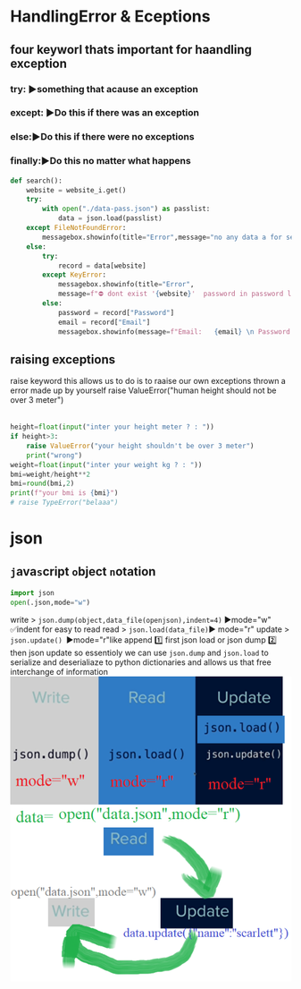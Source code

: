 # HandlingError & Eceptions

## four keyworl thats important for haandling exception
### try:  ▶something that acause an exception
### except: ▶Do this if there was an exception
### else:▶Do this if there were no exceptions
### finally:▶Do this no matter what happens

```python
def search():
    website = website_i.get()
    try:
        with open("./data-pass.json") as passlist:
            data = json.load(passlist)
    except FileNotFoundError:
        messagebox.showinfo(title="Error",message="no any data a for search")
    else:
        try:
            record = data[website]
        except KeyError:
            messagebox.showinfo(title="Error",
            message=f"⛔ dont exist '{website}'  password in password list")
        else:
            password = record["Password"]
            email = record["Email"]
            messagebox.showinfo(message=f"Email:   {email} \n Password :  {password} \n ")
```

## raising exceptions
raise keyword  this allows us to do is to raaise our own exceptions
thrown a  error   made up  by yourself
raise ValueError("human height should not be over 3 meter")

```python

height=float(input("inter your height meter ? : "))
if height>3:
    raise ValueError("your height shouldn't be over 3 meter")
    print("wrong")
weight=float(input("inter your weight kg ? : "))
bmi=weight/height**2
bmi=round(bmi,2)
print(f"your bmi is {bmi}")
# raise TypeError("belaaa")
```

# json
## `j`ava`s`cript `o`bject `n`otation


```python
import json
open(.json,mode="w")
```
write > `json.dump(object,data_file(openjson),indent=4)` ▶mode="w" ✅indent for easy to read 
read > `json.load(data_file)`▶ mode="r"
update > `json.update() `▶mode="r"like append  1️⃣  first json load or json dump 2️⃣  then json update
so essentioly we can use `json.dump` and `json.load` to serialize and deserialiaze to python dictionaries
and allows us that free interchange of information
![try](https://github.com/wer340/python-angelayu/blob/main/day-30/image/json.png?raw=true)
